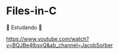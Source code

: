 # Files-in-C

:construction: Estudando :construction:

https://www.youtube.com/watch?v=BQJBe4IbsvQ&ab_channel=JacobSorber
